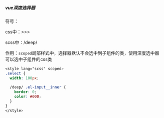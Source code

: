 ##### vue深度选择器

符号：

css中：>>> 

scss中：/deep/ 

作用：`scoped`局部样式中，选择器默认不会选中到子组件的类，使用深度选中器可以选中子组件的css类

~~~css
<style lang="scss" scoped>
.select {
  width: 100px;
 
  /deep/ .el-input__inner {
    border: 0;
    color: #000;
  }
}
</style>
~~~

